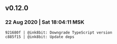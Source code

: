 
## v0.12.0
### 22 Aug 2020 | Sat 18:04:11 MSK
```
921680f | @ink8bit: Downgrade TypeScript version
c885f15 | @ink8bit: Update deps
```